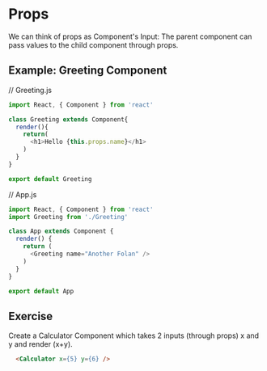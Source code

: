 # Props

We can think of props as Component's Input: The parent component can pass values to the child component through props.

## Example: Greeting Component

// Greeting.js

```javascript
import React, { Component } from 'react'

class Greeting extends Component{
  render(){
    return(
      <h1>Hello {this.props.name}</h1>
    )
  }
}

export default Greeting
```

// App.js

```javascript
import React, { Component } from 'react'
import Greeting from './Greeting'

class App extends Component {
  render() {
    return (
      <Greeting name="Another Folan" />
    )
  }
}

export default App
```

## Exercise
Create a Calculator Component which takes 2 inputs (through props) x and y and render (x+y).

```html
  <Calculator x={5} y={6} />
```
